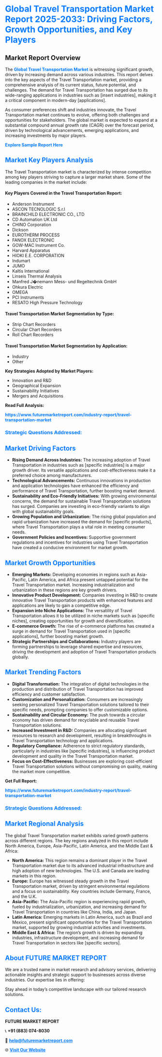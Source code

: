 <h1 style="color: #007BFF;">Global Travel Transportation Market Report 2025-2033: Driving Factors, Growth Opportunities, and Key Players</h1>

<section id="overview">
<h2>Market Report Overview</h2>
<p>The <a href="https://www.futuremarketreport.com/industry-report/travel-transportation-market" style="color: #007BFF; text-decoration: none;"><strong>Global Travel Transportation Market</strong></a> is witnessing significant growth, driven by increasing demand across various industries. This report delves into the key aspects of the Travel Transportation market, providing a comprehensive analysis of its current status, future potential, and challenges. The demand for Travel Transportation has surged due to its wide-ranging applications in industries such as [insert industries], making it a critical component in modern-day [applications].</p>
<p>As consumer preferences shift and industries innovate, the Travel Transportation market continues to evolve, offering both challenges and opportunities for stakeholders. The global market is expected to expand at a substantial compound annual growth rate (CAGR) over the forecast period, driven by technological advancements, emerging applications, and increasing investments by major players.</p>
</section>

<section id="overview">
<p><a href="https://www.futuremarketreport.com/request-sample/reportId=35283" style="color: #007BFF; text-decoration: none;"><strong>Explore Sample Report Here</strong></a></p>
</section>

<section id="key-players">
<h2 style="color: #007BFF;">Market Key Players Analysis</h2>
<p>The Travel Transportation market is characterized by intense competition among key players striving to capture a larger market share. Some of the leading companies in the market include:</p>
<h4>Key Players Covered in the Travel Transportation Report:</h4>
<ul><li>Anderson Instrument</li><li>ASCON TECNOLOGIC S.r.l</li><li>BRAINCHILD ELECTRONIC CO., LTD</li><li>CD Automation UK Ltd</li><li>CHINO Corporation</li><li>Dickson</li><li>EUROTHERM PROCESS</li><li>FANOX ELECTRONIC</li><li>GOW-MAC Instrument Co.</li><li>Harvard Apparatus</li><li>HIOKI E.E. CORPORATION</li><li>Indumart</li><li>JUMO</li><li>Kaltis International</li><li>Linseis Thermal Analysis</li><li>Manfred J�nemann Mess- und Regeltechnik GmbH</li><li>Ohkura Electric</li><li>OMEGA</li><li>PCI Instruments</li><li>RESATO High Pressure Technology</li></ul>
<h4>Travel Transportation Market Segmentation by Type:</h4>
<ul><li>Strip Chart Recorders</li><li>Circular Chart Recorders</li><li>Roll Chart Recorders</li></ul>

<h4>Travel Transportation Market Segmentation by Application:</h4>
<ul><li>Industry</li><li>Other</li></ul>
<p><strong>Key Strategies Adopted by Market Players:</strong></p>
<ul>
<li>Innovation and R&D</li>
<li>Geographical Expansion</li>
<li>Sustainability Initiatives</li>
<li>Mergers and Acquisitions</li>
</ul>
</section>

<section>
<p><strong>Read Full Analysis: </strong></p><a href="https://www.futuremarketreport.com/industry-report/travel-transportation-market" style="color: #007BFF; text-decoration: none;"><strong>https://www.futuremarketreport.com/industry-report/travel-transportation-market</strong></a>
<h3 style="color: #007BFF;">Strategic Questions Addressed:</h3>
</section>

<section id="driving-factors">
<h2 style="color: #007BFF;">Market Driving Factors</h2>
<ul>
<li><strong>Rising Demand Across Industries:</strong> The increasing adoption of Travel Transportation in industries such as [specific industries] is a major growth driver. Its versatile applications and cost-effectiveness make it a preferred choice among manufacturers.</li>
<li><strong>Technological Advancements:</strong> Continuous innovations in production and application technologies have enhanced the efficiency and performance of Travel Transportation, further boosting market demand.</li>
<li><strong>Sustainability and Eco-Friendly Initiatives:</strong> With growing environmental concerns, the demand for sustainable Travel Transportation solutions has surged. Companies are investing in eco-friendly variants to align with global sustainability goals.</li>
<li><strong>Growing Population and Urbanization:</strong> The rising global population and rapid urbanization have increased the demand for [specific products], where Travel Transportation plays a vital role in meeting consumer needs.</li>
<li><strong>Government Policies and Incentives:</strong> Supportive government regulations and incentives for industries using Travel Transportation have created a conducive environment for market growth.</li>
</ul>
</section>

<section id="growth-opportunities">
<h2 style="color: #007BFF;">Market Growth Opportunities</h2>
<ul>
<li><strong>Emerging Markets:</strong> Developing economies in regions such as Asia-Pacific, Latin America, and Africa present untapped potential for the Travel Transportation market. Increasing industrialization and urbanization in these regions are key growth drivers.</li>
<li><strong>Innovative Product Development:</strong> Companies investing in R&D to create innovative Travel Transportation products with enhanced features and applications are likely to gain a competitive edge.</li>
<li><strong>Expansion into Niche Applications:</strong> The versatility of Travel Transportation allows it to be utilized in niche markets such as [specific niches], creating opportunities for growth and diversification.</li>
<li><strong>E-commerce Growth:</strong> The rise of e-commerce platforms has created a surge in demand for Travel Transportation used in [specific applications], further boosting market growth.</li>
<li><strong>Strategic Partnerships and Collaborations:</strong> Industry players are forming partnerships to leverage shared expertise and resources, driving the development and adoption of Travel Transportation products globally.</li>
</ul>
</section>

<section id="trending-factors">
<h2 style="color: #007BFF;">Market Trending Factors</h2>
<ul>
<li><strong>Digital Transformation:</strong> The integration of digital technologies in the production and distribution of Travel Transportation has improved efficiency and customer satisfaction.</li>
<li><strong>Customization and Personalization:</strong> Consumers are increasingly seeking personalized Travel Transportation solutions tailored to their specific needs, prompting companies to offer customizable options.</li>
<li><strong>Sustainability and Circular Economy:</strong> The push towards a circular economy has driven demand for recyclable and reusable Travel Transportation solutions.</li>
<li><strong>Increased Investment in R&D:</strong> Companies are allocating significant resources to research and development, resulting in breakthroughs in Travel Transportation technology and applications.</li>
<li><strong>Regulatory Compliance:</strong> Adherence to strict regulatory standards, particularly in industries like [specific industries], is influencing product development and quality in the Travel Transportation market.</li>
<li><strong>Focus on Cost-Effectiveness:</strong> Businesses are exploring cost-efficient Travel Transportation solutions without compromising on quality, making the market more competitive.</li>
</ul>
</section>

<section>
<p><strong>Get Full Report: </strong></p><a href="https://www.futuremarketreport.com/industry-report/travel-transportation-market" style="color: #007BFF; text-decoration: none;"><strong>https://www.futuremarketreport.com/industry-report/travel-transportation-market</strong></a>
<h3 style="color: #007BFF;">Strategic Questions Addressed:</h3>
</section>


<section id="regional-analysis">
<h2 style="color: #007BFF;">Market Regional Analysis</h2>
<p>The global Travel Transportation market exhibits varied growth patterns across different regions. The key regions analyzed in this report include North America, Europe, Asia-Pacific, Latin America, and the Middle East & Africa:</p>
<ul>
<li><strong>North America:</strong> This region remains a dominant player in the Travel Transportation market due to its advanced industrial infrastructure and high adoption of new technologies. The U.S. and Canada are leading markets in this region.</li>
<li><strong>Europe:</strong> Europe has witnessed steady growth in the Travel Transportation market, driven by stringent environmental regulations and a focus on sustainability. Key countries include Germany, France, and the U.K.</li>
<li><strong>Asia-Pacific:</strong> The Asia-Pacific region is experiencing rapid growth, fueled by industrialization, urbanization, and increasing demand for Travel Transportation in countries like China, India, and Japan.</li>
<li><strong>Latin America:</strong> Emerging markets in Latin America, such as Brazil and Mexico, present significant opportunities for the Travel Transportation market, supported by growing industrial activities and investments.</li>
<li><strong>Middle East & Africa:</strong> The region’s growth is driven by expanding industries, infrastructure development, and increasing demand for Travel Transportation in sectors like [specific sectors].</li>
</ul>
</section>

<footer>
<h2 style="color: #007BFF;">About FUTURE MARKET REPORT</h2>
<p>We are a trusted name in market research and advisory services, delivering actionable insights and strategic support to businesses across diverse industries. Our expertise lies in offering:</p>

<p>Stay ahead in today’s competitive landscape with our tailored research solutions.</p>

<h2 style="color: #007BFF;">Contact Us:</h2>
<p><strong>FUTURE MARKET REPORT</strong></p>
<p>📞 <strong>+91 (883) 074-8030</strong></p>
<p>📧 <strong><a href="mailto:help@futuremarketreport.com" style="color: #007BFF;">help@futuremarketreport.com</a></strong></p>
<p>🌐 <strong><a href="https://www.futuremarketreport.com/" style="color: #007BFF;">Visit Our Website</a></strong></p>
</footer>
